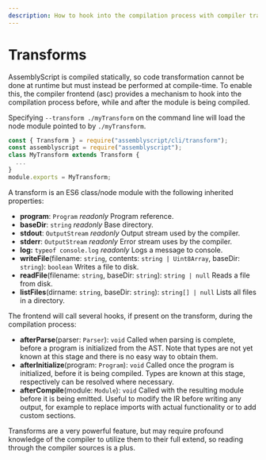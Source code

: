 ```yaml
---
description: How to hook into the compilation process with compiler transforms.
---
```


# Transforms

AssemblyScript is compiled statically, so code transformation cannot be done at runtime but must instead be performed at compile-time. To enable this, the compiler frontend \(asc\) provides a mechanism to hook into the compilation process before, while and after the module is being compiled.

Specifying `--transform ./myTransform` on the command line will load the node module pointed to by `./myTransform`.

```javascript
const { Transform } = require("assemblyscript/cli/transform");
const assemblyscript = require("assemblyscript");
class MyTransform extends Transform {
  ...
}
module.exports = MyTransform;
```

A transform is an ES6 class/node module with the following inherited properties:

* **program**: `Program` _readonly_ Program reference.
* **baseDir**: `string` _readonly_ Base directory.
* **stdout**: `OutputStream` _readonly_ Output stream used by the compiler.
* **stderr**: `OutputStream` _readonly_ Error stream uses by the compiler.
* **log:** `typeof console.log` _readonly_ Logs a message to console.
* **writeFile**\(filename: `string`, contents: `string | Uint8Array`, baseDir: `string`\): `boolean` Writes a file to disk.
* **readFile**\(filename: `string`, baseDir: `string`\): `string | null` Reads a file from disk.
* **listFiles**\(dirname: `string`, baseDir: `string`\): `string[] | null` Lists all files in a directory.

The frontend will call several hooks, if present on the transform, during the compilation process:

* **afterParse**\(parser: `Parser`\): `void` Called when parsing is complete, before a program is initialized from the AST. Note that types are not yet known at this stage and there is no easy way to obtain them.
* **afterInitialize**\(program: `Program`\): `void` Called once the program is initialized, before it is being compiled. Types are known at this stage, respectively can be resolved where necessary.
* **afterCompile**\(module: `Module`\): `void` Called with the resulting module before it is being emitted. Useful to modify the IR before writing any output, for example to replace imports with actual functionality or to add custom sections.

Transforms are a very powerful feature, but may require profound knowledge of the compiler to utilize them to their full extend, so reading through the compiler sources is a plus.

